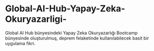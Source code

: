 # Global-AI-Hub-Yapay-Zeka-Okuryazarligi-

Global AI Hub bünyesindeki Yapay Zeka Okuryazarlığı Bootcamp bünyesinde oluşturulmuş, deprem felaketinde kullanılabilecek basit bir uygulama fikri.
